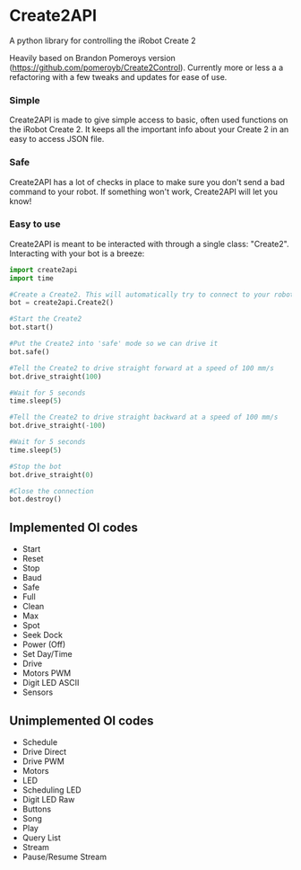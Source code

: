 # Create2API
A python library for controlling the iRobot Create 2

Heavily based on Brandon Pomeroys version (https://github.com/pomeroyb/Create2Control).
Currently more or less a a refactoring with a few tweaks and updates for ease of use.


### Simple
Create2API is made to give simple access to basic, often used functions on the iRobot Create 2. It keeps all the important info about your Create 2 in an easy to access JSON file.

### Safe
Create2API has a lot of checks in place to make sure you don't send a bad command to your robot. If something won't work, Create2API will let you know!

### Easy to use
Create2API is meant to be interacted with through a single class: "Create2". Interacting with your bot is a breeze:

```python
import create2api
import time

#Create a Create2. This will automatically try to connect to your robot over serial
bot = create2api.Create2()

#Start the Create2
bot.start()

#Put the Create2 into 'safe' mode so we can drive it
bot.safe()

#Tell the Create2 to drive straight forward at a speed of 100 mm/s
bot.drive_straight(100)

#Wait for 5 seconds
time.sleep(5)

#Tell the Create2 to drive straight backward at a speed of 100 mm/s
bot.drive_straight(-100)

#Wait for 5 seconds
time.sleep(5)

#Stop the bot
bot.drive_straight(0)

#Close the connection
bot.destroy()

```


## Implemented OI codes
- Start
- Reset
- Stop
- Baud
- Safe
- Full
- Clean
- Max
- Spot
- Seek Dock
- Power (Off)
- Set Day/Time
- Drive
- Motors PWM
- Digit LED ASCII
- Sensors

## Unimplemented OI codes
- Schedule
- Drive Direct
- Drive PWM
- Motors
- LED
- Scheduling LED
- Digit LED Raw
- Buttons
- Song
- Play
- Query List
- Stream
- Pause/Resume Stream
